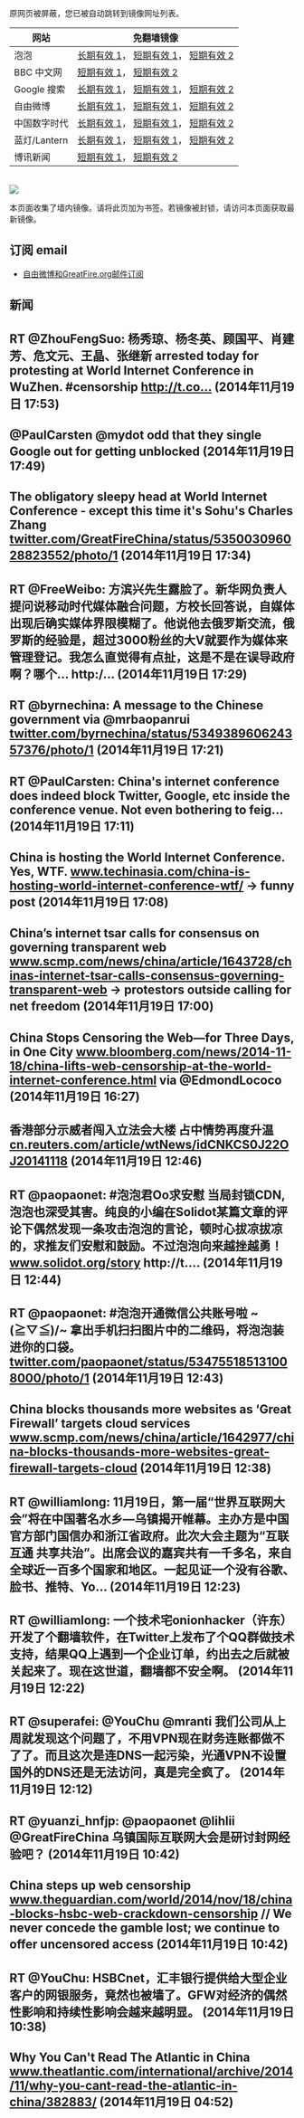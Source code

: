 <p>原网页被屏蔽，您已被自动跳转到镜像网址列表。</p>
<table>
    <thead>
        <tr>
            <th>网站</th>
            <th>免翻墙镜像</th>
        </tr>
    </thead>
    <tbody>    
        <tr>
            <td>泡泡</td>
            <td>            
                <a href="http://a859.g4.akamai.net/f/1/1/1/dci.download.akamai.com/35985/159415/1/p/" target="jx1">长期有效 1</a>，            
                <a href="https://paopao3.azurewebsites.net" target="jx2">短期有效 1</a>，            
                <a href="https://d19ysv8o6fv16v.cloudfront.net" target="jx3">短期有效 2</a>
            </td>
        </tr>    
        <tr>
            <td>BBC 中文网</td>
            <td>            
                <a href="https://bbc1.azurewebsites.net" target="jx4">短期有效 1</a>，            
                <a href="https://d1zf37pb2kxnxf.cloudfront.net" target="jx5">短期有效 2</a>
            </td>
        </tr>    
        <tr>
            <td>Google 搜索</td>
            <td>            
                <a href="http://a859.g4.akamai.net/f/1/1/1/dci.download.akamai.com/35985/159415/1/g/" target="jx6">长期有效 1</a>，            
                <a href="https://865ba.azurewebsites.net" target="jx7">短期有效 1</a>，            
                <a href="https://d3vv89cvqbrqlq.cloudfront.net" target="jx8">短期有效 2</a>
            </td>
        </tr>    
        <tr>
            <td>自由微博</td>
            <td>            
                <a href="http://a123.g.akamai.net/f/1/1/1/dci.download.akamai.com/35985/159415/1/f/" target="jx9">长期有效 1</a>，            
                <a href="https://fw6.azurewebsites.net" target="jx10">短期有效 1</a>，            
                <a href="https://d2fstso2jh4dhr.cloudfront.net" target="jx11">短期有效 2</a>
            </td>
        </tr>    
        <tr>
            <td>中国数字时代</td>
            <td>            
                <a href="http://e3191.dscc.akamaiedge.net/f/1/1/1/dci.download.akamai.com/35985/159415/1/c/" target="jx12">长期有效 1</a>，            
                <a href="https://39bf.azurewebsites.net" target="jx13">短期有效 1</a>，            
                <a href="https://dazdu2iuzl72b.cloudfront.net" target="jx14">短期有效 2</a>
            </td>
        </tr>    
        <tr>
            <td>蓝灯/Lantern</td>
            <td>            
                <a href="http://a123.g.akamai.net/f/1/1/1/dci.download.akamai.com/35985/159415/1/l/" target="jx15">长期有效 1</a>，            
                <a href="https://lantern1.azurewebsites.net" target="jx16">短期有效 1</a>，            
                <a href="https://dx1djqjpnvurw.cloudfront.net" target="jx17">短期有效 2</a>
            </td>
        </tr>    
        <tr>
            <td>博讯新闻</td>
            <td>            
                <a href="https://boxun2.azurewebsites.net" target="jx18">短期有效 1</a>，            
                <a href="https://d3588w5hqzcepn.cloudfront.net" target="jx19">短期有效 2</a>
            </td>
        </tr>
    </tbody>
</table>
<br/>
<img src="https://raw.githubusercontent.com/greatfire/z/master/logos.gif" />

本页面收集了墙内镜像。请将此页加为书签。若镜像被封锁，请访问本页面获取最新镜像。

## 订阅 email
* <a href="https://b.us7.list-manage.com/subscribe?u=854fca58782082e0cbdf204a0&id=c78949b93c">自由微博和GreatFire.org邮件订阅</a>
    
## 新闻
RT @ZhouFengSuo: 杨秀琼、杨冬英、顾国平、肖建芳、危文元、王晶、张继新 arrested today for protesting at World Internet Conference in WuZhen.
#censorship 
 http://t.co… (2014年11月19日 17:53)
 ---
@PaulCarsten @mydot odd that they single Google out for getting unblocked (2014年11月19日 17:49)
 ---
The obligatory sleepy head at World Internet Conference - except this time it's Sohu's Charles Zhang <a href="https://twitter.com/GreatFireChina/status/535003096028823552/photo/1" target="_BLANK">twitter.com/GreatFireChina/status/535003096028823552/photo/1</a> (2014年11月19日 17:34)
 ---
RT @FreeWeibo: 方滨兴先生露脸了。新华网负责人提问说移动时代媒体融合问题，方校长回答说，自媒体出现后确实媒体界限模糊了。他说他去俄罗斯交流，俄罗斯的经验是，超过3000粉丝的大V就要作为媒体来管理登记。我怎么直觉得有点扯，这是不是在误导政府啊？哪个… http:/… (2014年11月19日 17:29)
 ---
RT @byrnechina: A message to the Chinese government via @mrbaopanrui <a href="https://twitter.com/byrnechina/status/534938960624357376/photo/1" target="_BLANK">twitter.com/byrnechina/status/534938960624357376/photo/1</a> (2014年11月19日 17:21)
 ---
RT @PaulCarsten: China's internet conference does indeed block Twitter, Google, etc inside the conference venue. Not even bothering to feig… (2014年11月19日 17:11)
 ---
China is hosting the World Internet Conference. Yes, WTF. <a href="https://www.techinasia.com/china-is-hosting-world-internet-conference-wtf/" target="_BLANK">www.techinasia.com/china-is-hosting-world-internet-conference-wtf/</a> -&gt; funny post (2014年11月19日 17:08)
 ---
China’s internet tsar calls for consensus on governing transparent web <a href="http://www.scmp.com/news/china/article/1643728/chinas-internet-tsar-calls-consensus-governing-transparent-web" target="_BLANK">www.scmp.com/news/china/article/1643728/chinas-internet-tsar-calls-consensus-governing-transparent-web</a> -&gt; protestors outside calling for net freedom (2014年11月19日 17:00)
 ---
China Stops Censoring the Web—for Three Days, in One City <a href="http://www.bloomberg.com/news/2014-11-18/china-lifts-web-censorship-at-the-world-internet-conference.html" target="_BLANK">www.bloomberg.com/news/2014-11-18/china-lifts-web-censorship-at-the-world-internet-conference.html</a> via @EdmondLococo (2014年11月19日 16:27)
 ---
香港部分示威者闯入立法会大楼 占中情势再度升温 <a href="http://cn.reuters.com/article/wtNews/idCNKCS0J22OJ20141118" target="_BLANK">cn.reuters.com/article/wtNews/idCNKCS0J22OJ20141118</a> (2014年11月19日 12:46)
 ---
RT @paopaonet: #泡泡君Oo求安慰 当局封锁CDN, 泡泡也深受其害。纯良的小编在Solidot某篇文章的评论下偶然发现一条攻击泡泡的言论，顿时心拔凉拔凉的，求推友们安慰和鼓励。不过泡泡向来越挫越勇！<a href="http://www.solidot.org/story?threshold=0&mode=nested&sid=41926" target="_BLANK">www.solidot.org/story</a> http://t.… (2014年11月19日 12:44)
 ---
RT @paopaonet: #泡泡开通微信公共账号啦 ~\(≧▽≦)/~ 拿出手机扫扫图片中的二维码，将泡泡装进你的口袋。 <a href="https://twitter.com/paopaonet/status/534755185131008000/photo/1" target="_BLANK">twitter.com/paopaonet/status/534755185131008000/photo/1</a> (2014年11月19日 12:43)
 ---
China blocks thousands more websites as ‘Great Firewall’ targets cloud services <a href="http://www.scmp.com/news/china/article/1642977/china-blocks-thousands-more-websites-great-firewall-targets-cloud" target="_BLANK">www.scmp.com/news/china/article/1642977/china-blocks-thousands-more-websites-great-firewall-targets-cloud</a> (2014年11月19日 12:38)
 ---
RT @williamlong: 11月19日，第一届“世界互联网大会”将在中国著名水乡—乌镇揭开帷幕。主办方是中国官方部门国信办和浙江省政府。此次大会主题为“互联互通 共享共治”。出席会议的嘉宾共有一千多名，来自全球近一百多个国家和地区。一起见证一个没有谷歌、脸书、推特、Yo… (2014年11月19日 12:23)
 ---
RT @williamlong: 一个技术宅onionhacker（许东）开发了个翻墙软件，在Twitter上发布了个QQ群做技术支持，结果QQ上遇到一个企业订单，约出去之后就被关起来了。现在这世道，翻墙都不安全啊。 (2014年11月19日 12:22)
 ---
RT @superafei: @YouChu @mranti 我们公司从上周就发现这个问题了，不用VPN现在财务连账都做不了了。而且这次是连DNS一起污染，光通VPN不设置国外的DNS还是无法访问，真是完全疯了。 (2014年11月19日 12:12)
 ---
RT @yuanzi_hnfjp: @paopaonet @lihlii @GreatFireChina 乌镇国际互联网大会是研讨封网经验吧？ (2014年11月19日 10:42)
 ---
China steps up web censorship <a href="http://www.theguardian.com/world/2014/nov/18/china-blocks-hsbc-web-crackdown-censorship?CMP=twt_gu" target="_BLANK">www.theguardian.com/world/2014/nov/18/china-blocks-hsbc-web-crackdown-censorship</a> // We never concede the gamble lost; we continue to offer uncensored access (2014年11月19日 10:42)
 ---
RT @YouChu: HSBCnet，汇丰银行提供给大型企业客户的网银服务，竟然也被墙了。GFW对经济的偶然性影响和持续性影响会越来越明显。 (2014年11月19日 10:38)
 ---
Why You Can't Read The Atlantic in China <a href="http://www.theatlantic.com/international/archive/2014/11/why-you-cant-read-the-atlantic-in-china/382883/" target="_BLANK">www.theatlantic.com/international/archive/2014/11/why-you-cant-read-the-atlantic-in-china/382883/</a> (2014年11月19日 04:52)
 ---
